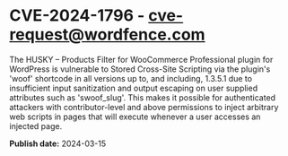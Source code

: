 # CVE-2024-1796 - cve-request@wordfence.com

The HUSKY – Products Filter for WooCommerce Professional plugin for WordPress is vulnerable to Stored Cross-Site Scripting via the plugin's 'woof' shortcode in all versions up to, and including, 1.3.5.1 due to insufficient input sanitization and output escaping on user supplied attributes such as 'swoof_slug'. This makes it possible for authenticated attackers with contributor-level and above permissions to inject arbitrary web scripts in pages that will execute whenever a user accesses an injected page.

**Publish date:** 2024-03-15
